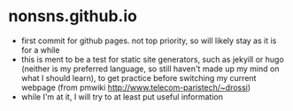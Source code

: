 # nonsns.github.io

* first commit for github pages. not top priority, so will likely stay as it is for a while
* this is ment to be a test for static site generators, such as jekyill or hugo (neither is my preferred language, so still haven't made up my mind on what I should learn), to get practice before switching my current webpage (from pmwiki http://www.telecom-paristech/~drossi)
* while I'm at it, I will try to at least put useful information 
